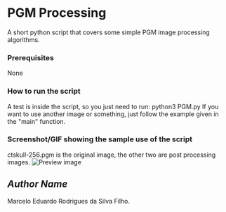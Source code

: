 # PGM Processing
<!--Remove the below lines and add yours -->
A short python script that covers some simple PGM image processing algorithms.

### Prerequisites
<!--Remove the below lines and add yours -->
None

### How to run the script
<!--Remove the below lines and add yours -->
A test is inside the script, so you just need to run: python3 PGM.py
If you want to use another image or something, just follow the example given in the "main" function.

### Screenshot/GIF showing the sample use of the script
<!--Remove the below lines and add yours -->
ctskull-256.pgm is the original image, the other two are post processing images.
![Preview image](https://github.com/SeaSkyThe/Python_and_the_Web/blob/master/Scripts/Miscellaneous/PGM_Images_Simple_Processing/output_preview.png)

## *Author Name*
<!--Remove the below lines and add yours -->
Marcelo Eduardo Rodrigues da Silva Filho.
